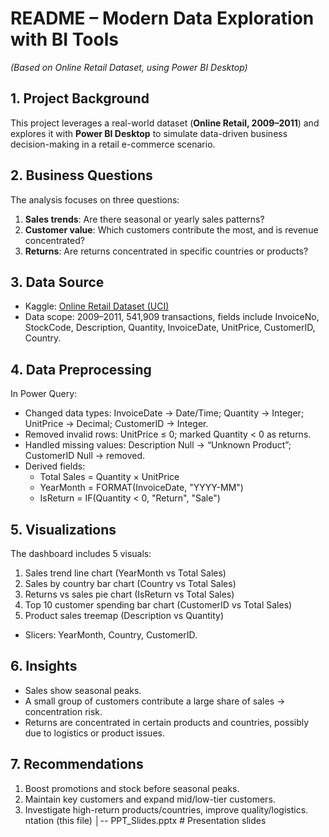 # README – Modern Data Exploration with BI Tools
*(Based on Online Retail Dataset, using Power BI Desktop)*

## 1. Project Background
This project leverages a real-world dataset (**Online Retail, 2009–2011**) and explores it with **Power BI Desktop** to simulate data-driven business decision-making in a retail e-commerce scenario.

## 2. Business Questions
The analysis focuses on three questions:
1. **Sales trends**: Are there seasonal or yearly sales patterns?
2. **Customer value**: Which customers contribute the most, and is revenue concentrated?
3. **Returns**: Are returns concentrated in specific countries or products?

## 3. Data Source
- Kaggle: [Online Retail Dataset (UCI)](https://www.kaggle.com/datasets/vijayuv/onlineretail)  
- Data scope: 2009–2011, 541,909 transactions, fields include InvoiceNo, StockCode, Description, Quantity, InvoiceDate, UnitPrice, CustomerID, Country.

## 4. Data Preprocessing
In Power Query:
- Changed data types: InvoiceDate → Date/Time; Quantity → Integer; UnitPrice → Decimal; CustomerID → Integer.
- Removed invalid rows: UnitPrice ≤ 0; marked Quantity < 0 as returns.
- Handled missing values: Description Null → “Unknown Product”; CustomerID Null → removed.
- Derived fields:
  - Total Sales = Quantity × UnitPrice
  - YearMonth = FORMAT(InvoiceDate, "YYYY-MM")
  - IsReturn = IF(Quantity < 0, "Return", "Sale")

## 5. Visualizations
The dashboard includes 5 visuals:
1. Sales trend line chart (YearMonth vs Total Sales)
2. Sales by country bar chart (Country vs Total Sales)
3. Returns vs sales pie chart (IsReturn vs Total Sales)
4. Top 10 customer spending bar chart (CustomerID vs Total Sales)
5. Product sales treemap (Description vs Quantity)
+ Slicers: YearMonth, Country, CustomerID.

## 6. Insights
- Sales show seasonal peaks.
- A small group of customers contribute a large share of sales → concentration risk.
- Returns are concentrated in certain products and countries, possibly due to logistics or product issues.

## 7. Recommendations
1. Boost promotions and stock before seasonal peaks.
2. Maintain key customers and expand mid/low-tier customers.
3. Investigate high-return products/countries, improve quality/logistics.
ntation (this file)
│-- PPT_Slides.pptx        # Presentation slides
```
